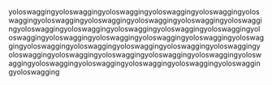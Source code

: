 yoloswaggingyoloswaggingyoloswaggingyoloswaggingyoloswaggingyoloswaggingyoloswaggingyoloswaggingyoloswaggingyoloswaggingyoloswaggingyoloswaggingyoloswaggingyoloswaggingyoloswaggingyoloswaggingyoloswaggingyoloswaggingyoloswaggingyoloswaggingyoloswaggingyoloswaggingyoloswaggingyoloswaggingyoloswaggingyoloswaggingyoloswaggingyoloswaggingyoloswaggingyoloswaggingyoloswaggingyoloswaggingyoloswaggingyoloswaggingyoloswaggingyoloswaggingyoloswaggingyoloswaggingyoloswagging
